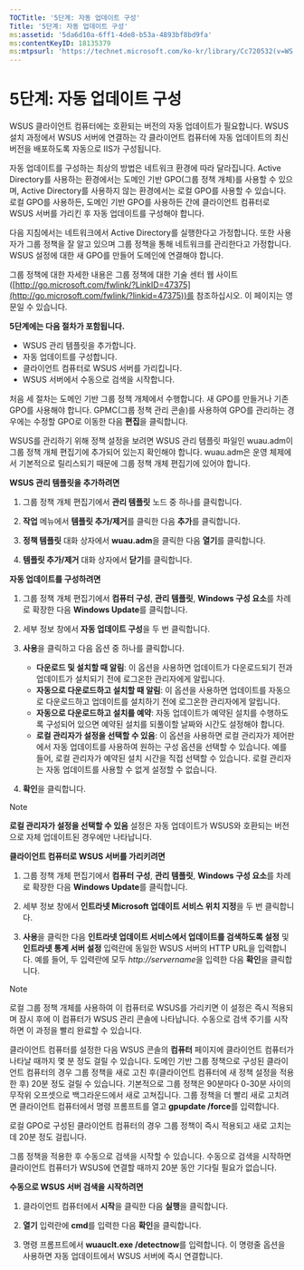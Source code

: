 ```yaml
---
TOCTitle: '5단계: 자동 업데이트 구성'
Title: '5단계: 자동 업데이트 구성'
ms:assetid: '5da6d10a-6ff1-4de8-b53a-4893bf8bd9fa'
ms:contentKeyID: 18135379
ms:mtpsurl: 'https://technet.microsoft.com/ko-kr/library/Cc720532(v=WS.10)'
---
```


5단계: 자동 업데이트 구성
=========================

WSUS 클라이언트 컴퓨터에는 호환되는 버전의 자동 업데이트가 필요합니다. WSUS 설치 과정에서 WSUS 서버에 연결하는 각 클라이언트 컴퓨터에 자동 업데이트의 최신 버전을 배포하도록 자동으로 IIS가 구성됩니다.

자동 업데이트를 구성하는 최상의 방법은 네트워크 환경에 따라 달라집니다. Active Directory를 사용하는 환경에서는 도메인 기반 GPO(그룹 정책 개체)를 사용할 수 있으며, Active Directory를 사용하지 않는 환경에서는 로컬 GPO를 사용할 수 있습니다. 로컬 GPO를 사용하든, 도메인 기반 GPO를 사용하든 간에 클라이언트 컴퓨터로 WSUS 서버를 가리킨 후 자동 업데이트를 구성해야 합니다.

다음 지침에서는 네트워크에서 Active Directory를 실행한다고 가정합니다. 또한 사용자가 그룹 정책을 잘 알고 있으며 그룹 정책을 통해 네트워크를 관리한다고 가정합니다. WSUS 설정에 대한 새 GPO를 만들어 도메인에 연결해야 합니다.

그룹 정책에 대한 자세한 내용은 그룹 정책에 대한 기술 센터 웹 사이트([http://go.microsoft.com/fwlink/?LinkID=47375](http://go.microsoft.com/fwlink/?linkid=47375))를 참조하십시오. 이 페이지는 영문일 수 있습니다.

**5단계에는 다음 절차가 포함됩니다.**

-   WSUS 관리 템플릿을 추가합니다.
-   자동 업데이트를 구성합니다.
-   클라이언트 컴퓨터로 WSUS 서버를 가리킵니다.
-   WSUS 서버에서 수동으로 검색을 시작합니다.

처음 세 절차는 도메인 기반 그룹 정책 개체에서 수행합니다. 새 GPO를 만들거나 기존 GPO를 사용해야 합니다. GPMC(그룹 정책 관리 콘솔)를 사용하여 GPO를 관리하는 경우에는 수정할 GPO로 이동한 다음 **편집**을 클릭합니다.

WSUS를 관리하기 위해 정책 설정을 보려면 WSUS 관리 템플릿 파일인 wuau.adm이 그룹 정책 개체 편집기에 추가되어 있는지 확인해야 합니다. wuau.adm은 운영 체제에서 기본적으로 릴리스되기 때문에 그룹 정책 개체 편집기에 있어야 합니다.

**WSUS 관리 템플릿을 추가하려면**
1.  그룹 정책 개체 편집기에서 **관리 템플릿** 노드 중 하나를 클릭합니다.

2.  **작업** 메뉴에서 **템플릿 추가/제거**를 클릭한 다음 **추가**를 클릭합니다.

3.  **정책 템플릿** 대화 상자에서 **wuau.adm**을 클릭한 다음 **열기**를 클릭합니다.

4.  **템플릿 추가/제거** 대화 상자에서 **닫기**를 클릭합니다.

**자동 업데이트를 구성하려면**
1.  그룹 정책 개체 편집기에서 **컴퓨터 구성**, **관리 템플릿**, **Windows 구성 요소**를 차례로 확장한 다음 **Windows Update**를 클릭합니다.

2.  세부 정보 창에서 **자동 업데이트 구성**을 두 번 클릭합니다.

3.  **사용**을 클릭하고 다음 옵션 중 하나를 클릭합니다.

    -   **다운로드 및 설치할 때 알림**: 이 옵션을 사용하면 업데이트가 다운로드되기 전과 업데이트가 설치되기 전에 로그온한 관리자에게 알립니다.
    -   **자동으로 다운로드하고 설치할 때 알림**: 이 옵션을 사용하면 업데이트를 자동으로 다운로드하고 업데이트를 설치하기 전에 로그온한 관리자에게 알립니다.
    -   **자동으로 다운로드하고 설치를 예약**: 자동 업데이트가 예약된 설치를 수행하도록 구성되어 있으면 예약된 설치를 되풀이할 날짜와 시간도 설정해야 합니다.
    -   **로컬 관리자가 설정을 선택할 수 있음**: 이 옵션을 사용하면 로컬 관리자가 제어판에서 자동 업데이트를 사용하여 원하는 구성 옵션을 선택할 수 있습니다. 예를 들어, 로컬 관리자가 예약된 설치 시간을 직접 선택할 수 있습니다. 로컬 관리자는 자동 업데이트를 사용할 수 없게 설정할 수 없습니다.

4.  **확인**을 클릭합니다.

> [!NOTE]  
> **로컬 관리자가 설정을 선택할 수 있음** 설정은 자동 업데이트가 WSUS와 호환되는 버전으로 자체 업데이트된 경우에만 나타납니다.

**클라이언트 컴퓨터로 WSUS 서버를 가리키려면**
1.  그룹 정책 개체 편집기에서 **컴퓨터 구성**, **관리 템플릿**, **Windows 구성 요소**를 차례로 확장한 다음 **Windows Update**를 클릭합니다.

2.  세부 정보 창에서 **인트라넷 Microsoft 업데이트 서비스 위치 지정**을 두 번 클릭합니다.

3.  **사용**을 클릭한 다음 **인트라넷 업데이트 서비스에서 업데이트를 검색하도록 설정** 및 **인트라넷 통계 서버 설정** 입력란에 동일한 WSUS 서버의 HTTP URL을 입력합니다. 예를 들어, 두 입력란에 모두 *http://servername*을 입력한 다음 **확인**을 클릭합니다.

> [!NOTE]  
> 로컬 그룹 정책 개체를 사용하여 이 컴퓨터로 WSUS를 가리키면 이 설정은 즉시 적용되며 잠시 후에 이 컴퓨터가 WSUS 관리 콘솔에 나타납니다. 수동으로 검색 주기를 시작하면 이 과정을 빨리 완료할 수 있습니다.

클라이언트 컴퓨터를 설정한 다음 WSUS 콘솔의 **컴퓨터** 페이지에 클라이언트 컴퓨터가 나타날 때까지 몇 분 정도 걸릴 수 있습니다. 도메인 기반 그룹 정책으로 구성된 클라이언트 컴퓨터의 경우 그룹 정책을 새로 고친 후(클라이언트 컴퓨터에 새 정책 설정을 적용한 후) 20분 정도 걸릴 수 있습니다. 기본적으로 그룹 정책은 90분마다 0-30분 사이의 무작위 오프셋으로 백그라운드에서 새로 고쳐집니다. 그룹 정책을 더 빨리 새로 고치려면 클라이언트 컴퓨터에서 명령 프롬프트를 열고 **gpupdate /force**를 입력합니다.

로컬 GPO로 구성된 클라이언트 컴퓨터의 경우 그룹 정책이 즉시 적용되고 새로 고치는 데 20분 정도 걸립니다.

그룹 정책을 적용한 후 수동으로 검색을 시작할 수 있습니다. 수동으로 검색을 시작하면 클라이언트 컴퓨터가 WSUS에 연결할 때까지 20분 동안 기다릴 필요가 없습니다.

**수동으로 WSUS 서버 검색을 시작하려면**
1.  클라이언트 컴퓨터에서 **시작**을 클릭한 다음 **실행**을 클릭합니다.

2.  **열기** 입력란에 **cmd**를 입력한 다음 **확인**을 클릭합니다.

3.  명령 프롬프트에서 **wuauclt.exe /detectnow**를 입력합니다. 이 명령줄 옵션을 사용하면 자동 업데이트에서 WSUS 서버에 즉시 연결합니다.
